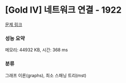 # [Gold IV] 네트워크 연결 - 1922 

[문제 링크](https://www.acmicpc.net/problem/1922) 

### 성능 요약

메모리: 44932 KB, 시간: 368 ms

### 분류

그래프 이론(graphs), 최소 스패닝 트리(mst)

